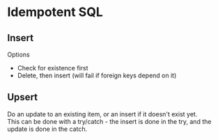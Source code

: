 # Idempotent SQL
## Insert
Options
- Check for existence first
- Delete, then insert (will fail if foreign keys depend on it)


## Upsert
Do an update to an existing item, or an insert if it doesn't exist yet.  
This can be done with a try/catch - the insert is done in the try, and the update is done in the catch.  
